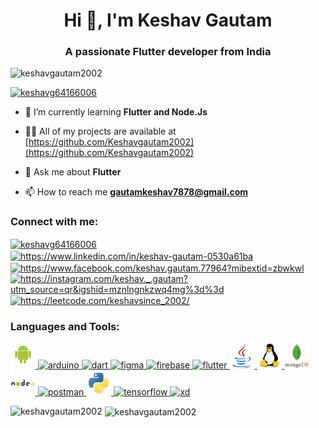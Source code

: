 <h1 align="center">Hi 👋, I'm Keshav Gautam</h1>
<h3 align="center">A passionate Flutter developer from India</h3>

<p align="left"> <img src="https://komarev.com/ghpvc/?username=keshavgautam2002&label=Profile%20views&color=0e75b6&style=flat" alt="keshavgautam2002" /> </p>

<p align="left"> <a href="https://twitter.com/keshavg64166006" target="blank"><img src="https://img.shields.io/twitter/follow/keshavg64166006?logo=twitter&style=for-the-badge" alt="keshavg64166006" /></a> </p>

- 🌱 I’m currently learning **Flutter and Node.Js**

- 👨‍💻 All of my projects are available at [https://github.com/Keshavgautam2002](https://github.com/Keshavgautam2002)

- 💬 Ask me about **Flutter**

- 📫 How to reach me **gautamkeshav7878@gmail.com**

<h3 align="left">Connect with me:</h3>
<p align="left">
<a href="https://twitter.com/keshavg64166006" target="blank"><img align="center" src="https://raw.githubusercontent.com/rahuldkjain/github-profile-readme-generator/master/src/images/icons/Social/twitter.svg" alt="keshavg64166006" height="30" width="40" /></a>
<a href="https://linkedin.com/in/https://www.linkedin.com/in/keshav-gautam-0530a61ba" target="blank"><img align="center" src="https://raw.githubusercontent.com/rahuldkjain/github-profile-readme-generator/master/src/images/icons/Social/linked-in-alt.svg" alt="https://www.linkedin.com/in/keshav-gautam-0530a61ba" height="30" width="40" /></a>
<a href="https://fb.com/https://www.facebook.com/keshav.gautam.77964?mibextid=zbwkwl" target="blank"><img align="center" src="https://raw.githubusercontent.com/rahuldkjain/github-profile-readme-generator/master/src/images/icons/Social/facebook.svg" alt="https://www.facebook.com/keshav.gautam.77964?mibextid=zbwkwl" height="30" width="40" /></a>
<a href="https://instagram.com/https://instagram.com/keshav._.gautam?utm_source=qr&igshid=mznlngnkzwq4mg%3d%3d" target="blank"><img align="center" src="https://raw.githubusercontent.com/rahuldkjain/github-profile-readme-generator/master/src/images/icons/Social/instagram.svg" alt="https://instagram.com/keshav._.gautam?utm_source=qr&igshid=mznlngnkzwq4mg%3d%3d" height="30" width="40" /></a>
<a href="https://www.leetcode.com/https://leetcode.com/keshavsince_2002/" target="blank"><img align="center" src="https://raw.githubusercontent.com/rahuldkjain/github-profile-readme-generator/master/src/images/icons/Social/leet-code.svg" alt="https://leetcode.com/keshavsince_2002/" height="30" width="40" /></a>
</p>

<h3 align="left">Languages and Tools:</h3>
<p align="left"> <a href="https://developer.android.com" target="_blank" rel="noreferrer"> <img src="https://raw.githubusercontent.com/devicons/devicon/master/icons/android/android-original-wordmark.svg" alt="android" width="40" height="40"/> </a> <a href="https://www.arduino.cc/" target="_blank" rel="noreferrer"> <img src="https://cdn.worldvectorlogo.com/logos/arduino-1.svg" alt="arduino" width="40" height="40"/> </a> <a href="https://dart.dev" target="_blank" rel="noreferrer"> <img src="https://www.vectorlogo.zone/logos/dartlang/dartlang-icon.svg" alt="dart" width="40" height="40"/> </a> <a href="https://www.figma.com/" target="_blank" rel="noreferrer"> <img src="https://www.vectorlogo.zone/logos/figma/figma-icon.svg" alt="figma" width="40" height="40"/> </a> <a href="https://firebase.google.com/" target="_blank" rel="noreferrer"> <img src="https://www.vectorlogo.zone/logos/firebase/firebase-icon.svg" alt="firebase" width="40" height="40"/> </a> <a href="https://flutter.dev" target="_blank" rel="noreferrer"> <img src="https://www.vectorlogo.zone/logos/flutterio/flutterio-icon.svg" alt="flutter" width="40" height="40"/> </a> <a href="https://www.java.com" target="_blank" rel="noreferrer"> <img src="https://raw.githubusercontent.com/devicons/devicon/master/icons/java/java-original.svg" alt="java" width="40" height="40"/> </a> <a href="https://www.linux.org/" target="_blank" rel="noreferrer"> <img src="https://raw.githubusercontent.com/devicons/devicon/master/icons/linux/linux-original.svg" alt="linux" width="40" height="40"/> </a> <a href="https://www.mongodb.com/" target="_blank" rel="noreferrer"> <img src="https://raw.githubusercontent.com/devicons/devicon/master/icons/mongodb/mongodb-original-wordmark.svg" alt="mongodb" width="40" height="40"/> </a> <a href="https://nodejs.org" target="_blank" rel="noreferrer"> <img src="https://raw.githubusercontent.com/devicons/devicon/master/icons/nodejs/nodejs-original-wordmark.svg" alt="nodejs" width="40" height="40"/> </a> <a href="https://postman.com" target="_blank" rel="noreferrer"> <img src="https://www.vectorlogo.zone/logos/getpostman/getpostman-icon.svg" alt="postman" width="40" height="40"/> </a> <a href="https://www.python.org" target="_blank" rel="noreferrer"> <img src="https://raw.githubusercontent.com/devicons/devicon/master/icons/python/python-original.svg" alt="python" width="40" height="40"/> </a> <a href="https://www.tensorflow.org" target="_blank" rel="noreferrer"> <img src="https://www.vectorlogo.zone/logos/tensorflow/tensorflow-icon.svg" alt="tensorflow" width="40" height="40"/> </a> <a href="https://www.adobe.com/products/xd.html" target="_blank" rel="noreferrer"> <img src="https://cdn.worldvectorlogo.com/logos/adobe-xd.svg" alt="xd" width="40" height="40"/> </a> </p>

<p><img align="left" src="https://github-readme-stats.vercel.app/api/top-langs?username=keshavgautam2002&show_icons=true&locale=en&layout=compact" alt="keshavgautam2002" /></p>

<p>&nbsp;<img align="center" src="https://github-readme-stats.vercel.app/api?username=keshavgautam2002&show_icons=true&locale=en" alt="keshavgautam2002" /></p>
